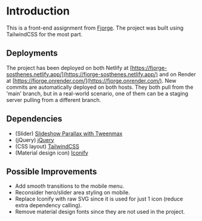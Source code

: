 # Introduction
This is a front-end assignment from [Fjorge](https://fjorge.com/). The project was built using TailwindCSS for the most part.

## Deployments
The project has been deployed on both Netlify at [https://fjorge-sosthenes.netlify.app/](https://fjorge-sosthenes.netlify.app/) and on Render at [https://fjorge.onrender.com/](https://fjorge.onrender.com/). New commits are automatically deployed on both hosts. They both pull from the 'main' branch, but in a real-world scenario, one of them can be a staging server pulling from a different branch.

## Dependencies
- (Slider) [Slideshow Parallax with Tweenmax](https://codepen.io/bcarvalho/pen/gWPvJB)
- (jQuery) [jQuery](https://jquery.com/)
- (CSS layout) [TailwindCSS](https://tailwindcss.com/)
- (Material design icon) [Iconify](https://icon-sets.iconify.design/mdi/)

## Possible Improvements
- Add smooth transitions to the mobile menu.
- Reconsider hero/slider area styling on mobile.
- Replace Iconify with raw SVG since it is used for just 1 icon (reduce extra dependency calling).
- Remove material design fonts since they are not used in the project.

